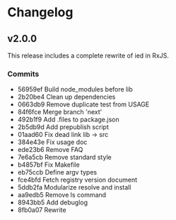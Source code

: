 Changelog
=========

v2.0.0
------

This release includes a complete rewrite of ied in RxJS.

### Commits

- 56959ef Build node_modules before lib
- 2b20be4 Clean up dependencies
- 0663db9 Remove duplicate test from USAGE
- 84f6fce Merge branch 'next'
- 492b1f9 Add .files to package.json
- 2b5db9d Add prepublish script
- 01aad60 Fix dead link lib -> src
- 384e43e Fix usage doc
- ede23b6 Remove FAQ
- 7e6a5cb Remove standard style
- b4857bf Fix Makefile
- eb75ccb Define argv types
- fce4bfd Fetch registry version document
- 5ddb2fa Modularize resolve and install
- aa9edb5 Remove ls command
- 8943bb5 Add debuglog
- 8fb0a07 Rewrite

